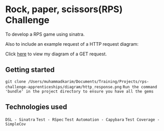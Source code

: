 # Rock, paper, scissors(RPS) Challenge

To develop a RPS game using sinatra.

Also to include an example request of a HTTP request diagram:

Click [here](rps-challenge-apprenticeships/diagram/http_response.png) to view my diagram of a GET request.

## Getting started

`git clone /Users/muhammadkarim/Documents/Training/Projects/rps-challenge-apprenticeships/diagram/http_response.png`
`Run the command 'bundle' in the project directory to ensure you have all the gems`

## Technologies used

`DSL - Sinatra`
`Test - RSpec`
`Test Automation - Capybara`
`Test Coverage - SimpleCov`

